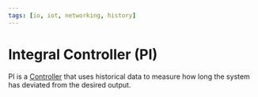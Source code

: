 ```yaml
---
tags: [io, iot, networking, history]
---
```


# Integral Controller (PI)

PI is a [Controller](202409101358.md) that uses historical data to measure how
long the system has deviated from the desired output.
